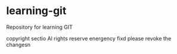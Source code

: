 # learning-git
Repository for learning GIT

copyright sectio
Al rights reserve
energency fixd
please revoke the changesn
